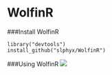 # WolfinR

###Install WolfinR
```{r install_devtools, eval=FALSE}
library("devtools")
install_github("slphyx/WolfinR")
```

###Using WolfinR
![](http://www.sakngoi.com/wp-content/uploads/2017/07/wolf.gif)
